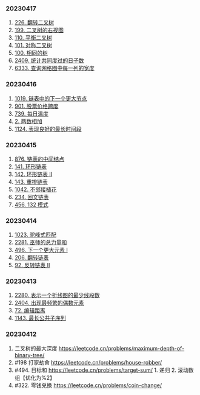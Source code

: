 
### 20230417
1. [226. 翻转二叉树](https://leetcode.cn/problems/invert-binary-tree/)
2. [199. 二叉树的右视图](https://leetcode.cn/problems/binary-tree-right-side-view/)
3. [110. 平衡二叉树](https://leetcode.cn/problems/balanced-binary-tree/)
4. [101. 对称二叉树](https://leetcode.cn/problems/symmetric-tree/)
5. [100. 相同的树](https://leetcode.cn/problems/same-tree/)
6. [2409. 统计共同度过的日子数](https://leetcode.cn/problems/count-days-spent-together/)
7. [6333. 查询网格图中每一列的宽度](https://leetcode.cn/problems/find-the-width-of-columns-of-a-grid/)

### 20230416
1. [1019. 链表中的下一个更大节点](https://leetcode.cn/problems/next-greater-node-in-linked-list/)
2. [901. 股票价格跨度](https://leetcode.cn/problems/online-stock-span/)
3. [739. 每日温度](https://leetcode.cn/problems/daily-temperatures/)
4. [2. 两数相加](https://leetcode.cn/problems/add-two-numbers/)
5. [1124. 表现良好的最长时间段](https://leetcode.cn/problems/longest-well-performing-interval/)

### 20230415
1. [876. 链表的中间结点](https://leetcode.cn/problems/middle-of-the-linked-list/)
2. [141. 环形链表](https://leetcode.cn/problems/linked-list-cycle/)
3. [142. 环形链表 II](https://leetcode.cn/problems/linked-list-cycle-ii/)
4. [143. 重排链表](https://leetcode.cn/problems/reorder-list/)
5. [1042. 不邻接植花](https://leetcode.cn/problems/flower-planting-with-no-adjacent/)
6. [234. 回文链表](https://leetcode.cn/problems/palindrome-linked-list/)
7. [456. 132 模式](https://leetcode.cn/problems/132-pattern/)


### 20230414
1. [1023. 驼峰式匹配](https://leetcode.cn/problems/camelcase-matching/)
2. [2281. 巫师的总力量和](https://leetcode.cn/problems/sum-of-total-strength-of-wizards/)
3. [496. 下一个更大元素 I](https://leetcode.cn/problems/next-greater-element-i/)
4. [206. 翻转链表](https://leetcode.cn/problems/reverse-linked-list/submissions/)
5. [92. 反转链表 II](https://leetcode.cn/problems/reverse-linked-list-ii/)


### 20230413
1. [2280. 表示一个折线图的最少线段数](https://leetcode.cn/problems/minimum-lines-to-represent-a-line-chart/)
2. [2404. 出现最频繁的偶数元素](https://leetcode.cn/problems/most-frequent-even-element/)
3. [72. 编辑距离](https://leetcode.cn/problems/edit-distance/)
4. [1143. 最长公共子序列](https://leetcode.cn/problems/longest-common-subsequence/)



### 20230412 
1. 二叉树的最大深度 https://leetcode.cn/problems/maximum-depth-of-binary-tree/
2. #198 打家劫舍 https://leetcode.cn/problems/house-robber/
3. #494. 目标和 https://leetcode.cn/problems/target-sum/ 1. 递归 2. 滚动数组【优化为%2】
4. #322. 零钱兑换 https://leetcode.cn/problems/coin-change/